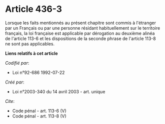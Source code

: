# Article 436-3

Lorsque les faits mentionnés au présent chapitre sont commis à l'étranger par un Français ou par une personne résidant
habituellement sur le territoire français, la loi française est applicable par dérogation au deuxième alinéa de l'article
113-6 et les dispositions de la seconde phrase de l'article 113-8 ne sont pas applicables.

**Liens relatifs à cet article**

_Codifié par_:

  - Loi n°92-686 1992-07-22

_Créé par_:

  - Loi n°2003-340 du 14 avril 2003 - art. unique

_Cite_:

  - Code pénal - art. 113-6 (V)
  - Code pénal - art. 113-8 (V)
